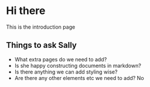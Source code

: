 # Hi there

This is the introduction page

## Things to ask Sally

- What extra pages do we need to add?
- Is she happy constructing documents in markdown?
- Is there anything we can add styling wise?
- Are there any other elements etc we need to add? No

